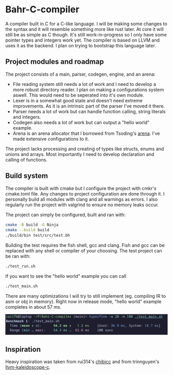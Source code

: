 # Bahr-C-compiler

A compiler built in C for a C-like language. I will be making some changes to the syntax and it will resemble something more like rust later. At core it will still be as simple as C though. It's still work-in-progress so I only have some pointer types and integers work yet. The compiler is based on LLVM and uses it as the backend. I plan on trying to bootstrap this language later.

## Project modules and roadmap

The project consists of a main, parser, codegen, engine, and an arena:

- File reading system still needs a lot of work and I need to develop a more robust directory reader. I plan on making a configurations system aswell. This would need to be seperated into it's own module.
- Lexer is in a somewhat good state and doesn't need extreme improvements. As it is an intrinsic part of the parser I've moved it there.
- Parser needs a lot of work but can handle function calling, string literals and integers.
- Codegen also needs a lot of work but can output a "hello world" example.
- Arena is an arena allocator that I borrowed from Tsoding's [arena](https://github.com/tsoding/arena). I've made extensive configurations to it.

The project lacks processing and creating of types like structs, enums and unions and arrays. Most importantly I need to develop declaration and calling of functions.

## Build system

The compiler is built with cmake but I configure the project with cmkr's cmake.toml file. Any changes to project configuration are done through it. I personally build all modules with clang and all warnings as errors. I also regularly run the project with valgrind to ensure no memory leaks occur.

The project can simply be configured, built and ran with:

```sh
cmake -B build -G Ninja
cmake --build build
./build/bin test/src/test.bh
```

Building the test requires the fish shell, gcc and clang. Fish and gcc can be replaced with any shell or compiler of your choosing. The test project can be ran with:

```sh
./test_run.sh
```

If you want to see the "hello world" example you can call

```sh
./test_main.sh
```

There are many optimizations I will try to still implement (eg. compiling IR to asm or obj in memory). Right now in release mode, "hello world" example completes in about 57 ms.

![Screenshot](public/bahr-hyperfine-24.01.07.png)

## Inspiration

Heavy inspiration was taken from rui314's [chibicc](https://github.com/rui314/chibicc) and from trinnguyen's [llvm-kaleidoscope-c](https://github.com/trinnguyen/llvm-kaleidoscope-c).
